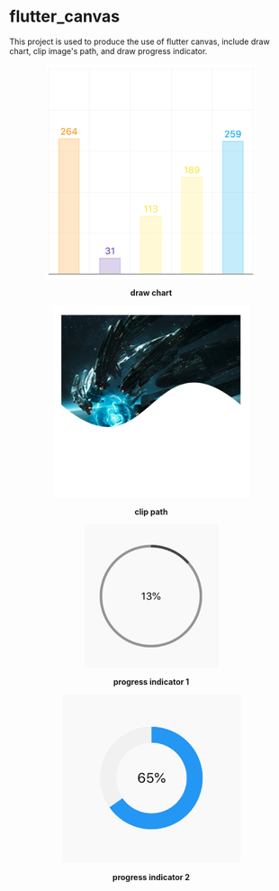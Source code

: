 # flutter_canvas

This project is used to produce the use of flutter canvas, include draw chart, clip image's path, and draw progress indicator.

<p align="center">
  <img src="./git_images/draw_chart.png" />
</p>
<p align="center">
  <b>draw chart</b><br>
</p>

<p align="center">
  <img src="./git_images/clip_path.png" />
</p>
<p align="center">
  <b>clip path</b><br>
</p>

<p align="center">
  <img src="./git_images/progress_indicator_1.png" />
</p>
<p align="center">
  <b>progress indicator 1</b><br>
</p>

<p align="center">
  <img src="./git_images/progress_indicator_2.gif" />
</p>
<p align="center">
  <b>progress indicator 2</b><br>
</p>


